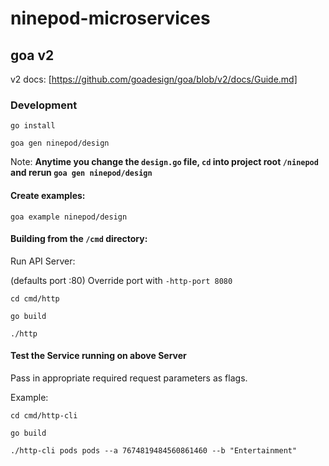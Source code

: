# ninepod-microservices

## goa v2

v2 docs: [https://github.com/goadesign/goa/blob/v2/docs/Guide.md]

### Development

```
go install

goa gen ninepod/design
```

Note: **Anytime you change the `design.go` file, `cd` into project root `/ninepod` and rerun `goa gen ninepod/design`**

#### Create examples: 

```
goa example ninepod/design
```

#### Building from the `/cmd` directory:

Run API Server:

(defaults port :80) 
Override port with `-http-port 8080`
```
cd cmd/http

go build

./http
```


#### Test the Service running on above Server

Pass in appropriate required request parameters as flags.

Example:

```
cd cmd/http-cli

go build

./http-cli pods pods --a 7674819484560861460 --b "Entertainment"

```
